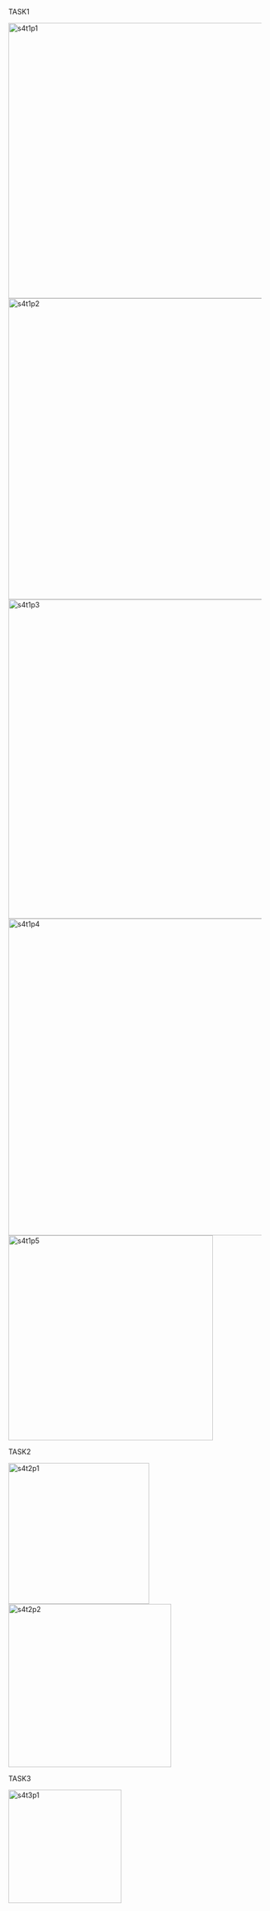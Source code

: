 TASK1

<img width="547" alt="s4t1p1" src="https://github.com/user-attachments/assets/33d73469-cf8d-422c-acdc-5c90bbd26657">
<img width="598" alt="s4t1p2" src="https://github.com/user-attachments/assets/3d49617b-10e5-4240-97f1-4de3c1847edd">
<img width="634" alt="s4t1p3" src="https://github.com/user-attachments/assets/cb2030ca-4f2a-4ca1-afbf-e15b8d4659e0">
<img width="629" alt="s4t1p4" src="https://github.com/user-attachments/assets/8023d763-1441-45b3-bb44-14b41c955bef">
<img width="407" alt="s4t1p5" src="https://github.com/user-attachments/assets/e7964ca3-376c-4127-bea0-d8e2414dbb06">


TASK2

<img width="280" alt="s4t2p1" src="https://github.com/user-attachments/assets/a14cae17-eb31-446c-8f85-06cd92685c0f">
<img width="324" alt="s4t2p2" src="https://github.com/user-attachments/assets/d2d8b16e-5d7a-40ff-8826-c3026f3331e4">


TASK3

<img width="225" alt="s4t3p1" src="https://github.com/user-attachments/assets/a992bdcc-afe0-45a2-bbf0-ba3b9b9a7ce4">
